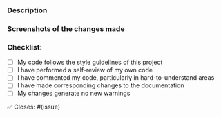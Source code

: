 ### Description

<!-- Please include a summary of the changes and the related issue. Please also include relevant motivation and context. List any dependencies that are required
for this change. -->

### Screenshots of the changes made

### Checklist:

- [ ] My code follows the style guidelines of this project
- [ ] I have performed a self-review of my own code
- [ ] I have commented my code, particularly in hard-to-understand areas
- [ ] I have made corresponding changes to the documentation
- [ ] My changes generate no new warnings

✅ Closes: #(issue)
